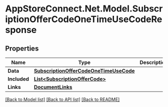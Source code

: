 # AppStoreConnect.Net.Model.SubscriptionOfferCodeOneTimeUseCodeResponse

## Properties

Name | Type | Description | Notes
------------ | ------------- | ------------- | -------------
**Data** | [**SubscriptionOfferCodeOneTimeUseCode**](SubscriptionOfferCodeOneTimeUseCode.md) |  | 
**Included** | [**List&lt;SubscriptionOfferCode&gt;**](SubscriptionOfferCode.md) |  | [optional] 
**Links** | [**DocumentLinks**](DocumentLinks.md) |  | 

[[Back to Model list]](../README.md#documentation-for-models) [[Back to API list]](../README.md#documentation-for-api-endpoints) [[Back to README]](../README.md)


